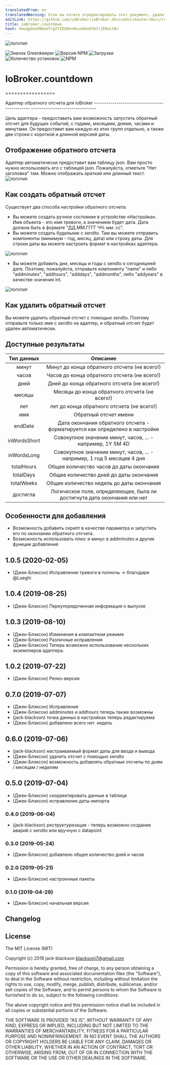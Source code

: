 ```yaml
---
translatedFrom: en
translatedWarning: Если вы хотите отредактировать этот документ, удалите поле «translationFrom», в противном случае этот документ будет снова автоматически переведен
editLink: https://github.com/ioBroker/ioBroker.docs/edit/master/docs/ru/adapterref/iobroker.countdown/README.md
title: ioBroker.countdown
hash: hmuqgdnuVBbeU7rgtYZEUOe+Wsse6dubYbJrjEHoit8=
---
```

![логотип](../../../en/adapterref/iobroker.countdown/admin/countdown.png)

![Значок Greenkeeper](https://badges.greenkeeper.io/jack-blackson/ioBroker.countdown.svg)
![Версия NPM](http://img.shields.io/npm/v/iobroker.countdown.svg)
![Загрузки](https://img.shields.io/npm/dm/iobroker.countdown.svg)
![Количество установок](http://iobroker.live/badges/countdown-stable.svg)
![NPM](https://nodei.co/npm/iobroker.countdown.png?downloads=true)

# IoBroker.countdown
=================

Адаптер обратного отсчета для ioBroker ---------------------------------------------- --------------------------------

Цель адаптера - предоставить вам возможность запустить обратный отсчет для будущих событий, с годами, месяцами, днями, часами и минутами. Он предоставит вам каждую из этих групп отдельно, а также две строки с короткой и длинной версией даты.

## Отображение обратного отсчета
Адаптер автоматически предоставит вам таблицу json. Вам просто нужно использовать его с таблицей json. Пожалуйста, отметьте "Нет заголовка" там. Можно отображать краткий или длинный текст.
![логотип](../../../en/adapterref/iobroker.countdown/admin/countdown_json.png)

## Как создать обратный отсчет
Существует два способа настройки обратного отсчета:

* Вы можете создать ручное состояние в устройстве «Настройка». Имя объекта - это имя тревоги, а значением будет дата. Дата должна быть в формате "ДД.ММ.ГГГГ ЧЧ: мм: сс".
* Вы можете создать будильник с sendto. Там вы можете отправить компоненты (минимум - год, месяц, дата) или строку даты. Для строки даты вы можете настроить формат в настройках адаптера.

![логотип](../../../en/adapterref/iobroker.countdown/admin/countdown_blocky.png)

* Вы можете добавить дни, месяцы и годы с sendto к сегодняшней дате. Поэтому, пожалуйста, отправьте компоненту "name" и либо "addminutes", "addhours", "adddays", "addmonths", либо "addyears" в качестве значения int.

![логотип](../../../en/adapterref/iobroker.countdown/admin/countdown_blocky_add.png)

## Как удалить обратный отсчет
Вы можете удалить обратный отсчет с помощью sendto. Поэтому отправьте только имя с sendto на адаптер, и обратный отсчет будет удален автоматически.

## Доступные результаты
| Тип данных | Описание |
|:---:|:---:|
| минут | Минут до конца обратного отсчета (не всего!) |
| часов | Часов до конца обратного отсчета (не всего!) |
| дней | Дней до конца обратного отсчета (не всего!) |
| месяцы | Месяцы до конца обратного отсчета (не всего!) |
| лет | лет до конца обратного отсчета (не всего!) |
| имя | Обратный отсчет имени |
| endDate | Дата окончания обратного отсчета - форматируется как определено в настройке |
| inWordsShort | Совокупное значение минут, часов, ... - например, 1Y 5M 4D |
| inWordsLong | Совокупное значение минут, часов, ... - например, 1 год 5 месяцев 4 дня |
| totalHours | Общее количество часов до даты окончания |
| totalDays | Общее количество дней до даты окончания |
| totalWeeks | Общее количество недель до даты окончания |
| достигла | Логическое поле, определяющее, была ли достигнута дата окончания или нет |

## Особенности для добавления
* Возможность добавить скрипт в качестве параметра и запустить его по окончании обратного отсчета.
* Возможность использовать плюс и минус в addminutes и другие функции добавления

## 1.0.5 (2020-02-05)
* (Джек-Блэксон) Исправление тревоги в полночь -> благодаря @Lueghi

## 1.0.4 (2019-08-25)
* (Джек-Блэксон) Переупорядоченная информация о выпуске

## 1.0.3 (2019-08-10)
* (Джек-Блэксон) Изменения в компактном режиме
* (Джек-Блэксон) Различные исправления
* (Джек-Блэксон) Теперь возможно использование нескольких экземпляров адаптера.

## 1.0.2 (2019-07-22)
* (Джек-Блэксон) Релиз-версия

## 0.7.0 (2019-07-07)
* (Джек-Блэксон) Исправления
* (Джек-Блэксон) addminutes и addhours теперь также возможны
* (jack-blackson) точка данных в настройках теперь редактируема
* (Джек-Блэксон) добавлено всего нет. недель

## 0.6.0 (2019-07-06)
* (jack-blackson) настраиваемый формат даты для ввода и вывода
* (Джек-Блэксон) удалить отсчет с помощью sendto
* (Джек-Блэксон) возможность добавлять обратные отсчеты по дням / месяцам / неделям

## 0.5.0 (2019-07-04)
* (Джек-Блэксон) скорректировать данные в таблице
* (Джек-Блэксон) исправление даты импорта

### 0.4.0 (2019-06-04)
* (jack-blackson) реструктуризация - теперь возможно создание аварий с sendto или вручную с datapoint

### 0.3.0 (2019-05-24)
* (Джек-Блэксон) добавлено общее количество дней и часов

### 0.2.0 (2019-05-21)
* (Джек-Блэксон) настроенные пакеты

### 0.1.0 (2019-04-29)
* (Джек-Блэксон) начальная версия

## Changelog

## License
The MIT License (MIT)

Copyright (c) 2019 jack-blackson <blacksonj7@gmail.com>

Permission is hereby granted, free of charge, to any person obtaining a copy
of this software and associated documentation files (the "Software"), to deal
in the Software without restriction, including without limitation the rights
to use, copy, modify, merge, publish, distribute, sublicense, and/or sell
copies of the Software, and to permit persons to whom the Software is
furnished to do so, subject to the following conditions:

The above copyright notice and this permission notice shall be included in
all copies or substantial portions of the Software.

THE SOFTWARE IS PROVIDED "AS IS", WITHOUT WARRANTY OF ANY KIND, EXPRESS OR
IMPLIED, INCLUDING BUT NOT LIMITED TO THE WARRANTIES OF MERCHANTABILITY,
FITNESS FOR A PARTICULAR PURPOSE AND NONINFRINGEMENT. IN NO EVENT SHALL THE
AUTHORS OR COPYRIGHT HOLDERS BE LIABLE FOR ANY CLAIM, DAMAGES OR OTHER
LIABILITY, WHETHER IN AN ACTION OF CONTRACT, TORT OR OTHERWISE, ARISING FROM,
OUT OF OR IN CONNECTION WITH THE SOFTWARE OR THE USE OR OTHER DEALINGS IN
THE SOFTWARE.